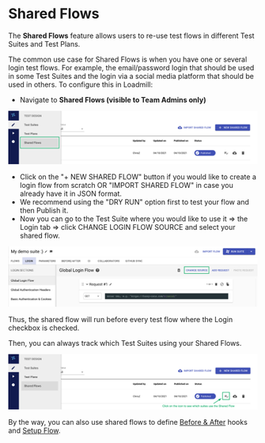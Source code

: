# Shared Flows

The **Shared Flows** feature allows users to re-use test flows in different Test Suites and Test Plans.

The common use case for Shared Flows is when you have one or several login test flows. For example, the email/password login that should be used in some Test Suites and the login via a social media platform that should be used in others. To configure this in Loadmill:

* Navigate to **Shared Flows (visible to Team Admins only)**

![](<../.gitbook/assets/Screenshot (39).png>)

* Click on the "+ NEW SHARED FLOW" button if you would like to create a login flow from scratch OR "IMPORT SHARED FLOW" in case you already have it in JSON format.
* We recommend using the "DRY RUN" option first to test your flow and then Publish it.
* Now you can go to the Test Suite where you would like to use it => the Login tab => click CHANGE LOGIN FLOW SOURCE and select your shared flow.

![](<../.gitbook/assets/Screenshot (41).png>)

Thus, the shared flow will run before every test flow where the Login checkbox is checked.

Then, you can always track which Test Suites using your Shared Flows.

![](<../.gitbook/assets/Screenshot (40).png>)

By the way, you can also use shared flows to define [Before & After](https://docs.loadmill.com/api-testing/test-suite-editor/before-and-after-hooks) hooks and [Setup Flow](https://docs.loadmill.com/api-testing/test-plan#test-plan-navigation-panel).
